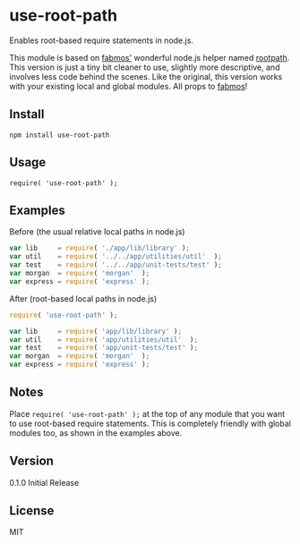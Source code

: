 use-root-path
=============

Enables root-based require statements in node.js.

This module is based on [fabmos'](https://www.npmjs.com/~fabmos) wonderful node.js helper named [rootpath](https://www.npmjs.com/package/rootpath). This version is just a tiny bit cleaner to use, slightly more descriptive, and involves less code behind the scenes. Like the original, this version works with your existing local and global modules. All props to [fabmos](https://www.npmjs.com/~fabmos)!


Install
-------

`npm install use-root-path`


Usage
-----

`require( 'use-root-path' );`


Examples
--------

Before (the usual relative local paths in node.js)
```JavaScript
var lib     = require( './app/lib/library' );
var util    = require( '../../app/utilities/util'  );
var test    = require( '../../app/unit-tests/test' );
var morgan  = require( 'morgan'  );
var express = require( 'express' );
```

After (root-based local paths in node.js)
```JavaScript
require( 'use-root-path' );

var lib     = require( 'app/lib/library' );
var util    = require( 'app/utilities/util'  );
var test    = require( 'app/unit-tests/test' );
var morgan  = require( 'morgan'  );
var express = require( 'express' );
```


Notes
-----

Place `require( 'use-root-path' );` at the top of any module that you want to use root-based require statements. This is completely friendly with global modules too, as shown in the examples above.


Version
-------

0.1.0 Initial Release


License
-------

MIT
